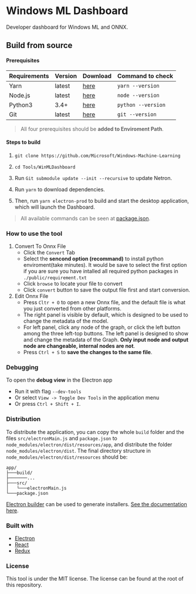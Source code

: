 # Windows ML Dashboard

Developer dashboard for Windows ML and ONNX.

## Build from source

#### Prerequisites

|Requirements|Version|Download|Command to check|
|------------|-------|--------|----------------|
|Yarn        |latest |[here](https://yarnpkg.com/en/docs/install)|`yarn --version`|
|Node.js     |latest |[here](https://nodejs.org/en/)|`node --version`|
|Python3     |3.4+   |[here](https://www.python.org/)|`python --version`|
|Git         |latest |[here](https://git-scm.com/download/win)|`git --version`|

> All four prerequisites should be **added to Enviroment Path**.

#### Steps to build

1. `git clone https://github.com/Microsoft/Windows-Machine-Learning`

2. `cd Tools/WinMLDashboard`
3. Run `Git submodule update --init --recursive` to update Netron.
4. Run `yarn` to download dependencies. 
5. Then, run `yarn electron-prod` to build and start the desktop application, which will launch the Dashboard.

> All available commands can be seen at [package.json](package.json).

### How to use the tool

1. Convert To Onnx File
   * Click the `Convert` Tab
   * Select the **sencond option (recommand)** to install python enviroment(take minutes). It would be save to select the first option if you are sure you have intalled all required python packages in `./public/requirement.txt`
   * Click `browse` to locate your file to convert
   * Click `convert` button to save the output file first and start conversion.
2. Edit Onnx File
   * Press `Cltr + O` to open a new Onnx file, and the default file is what you just converted from other platforms.
   * The right panel is visible by default, which is designed to be used to change the metadata of the model.
   * For left panel, click any node of the graph, or click the left button among the three left-top buttons. The left panel is designed to show and change the metadata of the Graph. **Only input node and output node are changeable, internal nodes are not**.
   * Press `Ctrl + S` to **save the changes to the same file**.

### Debugging

To open the **debug view** in the Electron app

* Run it with flag `--dev-tools`
* Or select `View -> Toggle Dev Tools` in the application menu
* Or press `Ctrl + Shift + I`.

### Distribution

To distribute the application, you can copy the whole `build` folder and the files `src/electronMain.js` and `package.json` to `node_modules/electron/dist/resources/app`, and distribute the folder `node_modules/electron/dist`. The final directory structure in `node_modules/electron/dist/resources` should be:

```
app/
├───build/
├───────...
├───src/
│   └───electronMain.js
└───package.json
```

[Electron builder](https://github.com/electron-userland/electron-builder) can be used to generate installers. [See the documentation here](https://www.electron.build/).

### Built with

* [Electron](https://electronjs.org/)
* [React](https://reactjs.org/)
* [Redux](https://redux.js.org/)

### License

This tool is under the MIT license. The license can be found at the root of this repository.
